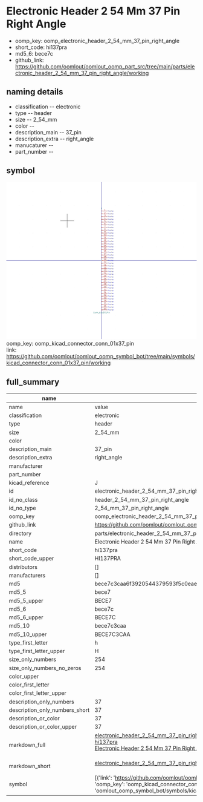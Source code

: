 # Electronic Header 2 54 Mm 37 Pin Right Angle

  
* oomp_key: oomp_electronic_header_2_54_mm_37_pin_right_angle 
* short_code: hi137pra
* md5_6: bece7c  
* github_link: https://github.com/oomlout/oomlout_oomp_part_src/tree/main/parts/electronic_header_2_54_mm_37_pin_right_angle/working  
## naming details
* classification -- electronic
* type -- header
* size -- 2_54_mm
* color -- 
* description_main -- 37_pin
* description_extra -- right_angle
* manucaturer -- 
* part_number -- 



## symbol

![](symbol/0/working/working_600.png)  
oomp_key: oomp_kicad_connector_conn_01x37_pin  
link: https://github.com/oomlout/oomlout_oomp_symbol_bot/tree/main/symbols/kicad_connector_conn_01x37_pin/working  


## full_summary
| name | value | 
| --- | --- | 
| name | value | 
| classification | electronic | 
| type | header | 
| size | 2_54_mm | 
| color |  | 
| description_main | 37_pin | 
| description_extra | right_angle | 
| manufacturer |  | 
| part_number |  | 
| kicad_reference | J | 
| id | electronic_header_2_54_mm_37_pin_right_angle | 
| id_no_class | header_2_54_mm_37_pin_right_angle | 
| id_no_type | 2_54_mm_37_pin_right_angle | 
| oomp_key | oomp_electronic_header_2_54_mm_37_pin_right_angle | 
| github_link | https://github.com/oomlout/oomlout_oomp_part_src/tree/main/parts/electronic_header_2_54_mm_37_pin_right_angle/working | 
| directory | parts/electronic_header_2_54_mm_37_pin_right_angle | 
| name | Electronic Header 2 54 Mm 37 Pin Right Angle | 
| short_code | hi137pra | 
| short_code_upper | HI137PRA | 
| distributors | [] | 
| manufacturers | [] | 
| md5 | bece7c3caa6f3920544379593f5c0eae | 
| md5_5 | bece7 | 
| md5_5_upper | BECE7 | 
| md5_6 | bece7c | 
| md5_6_upper | BECE7C | 
| md5_10 | bece7c3caa | 
| md5_10_upper | BECE7C3CAA | 
| type_first_letter | h | 
| type_first_letter_upper | H | 
| size_only_numbers | 254 | 
| size_only_numbers_no_zeros | 254 | 
| color_upper |  | 
| color_first_letter |  | 
| color_first_letter_upper |  | 
| description_only_numbers | 37 | 
| description_only_numbers_short | 37 | 
| description_or_color | 37 | 
| description_or_color_upper | 37 | 
| markdown_full | [electronic_header_2_54_mm_37_pin_right_angle](https://github.com/oomlout/oomlout_oomp_part_src/tree/main/parts/electronic_header_2_54_mm_37_pin_right_angle/working)<br>[hi137pra](https://github.com/oomlout/oomlout_oomp_part_src/tree/main/parts/electronic_header_2_54_mm_37_pin_right_angle/working)<br>[Electronic Header 2 54 Mm 37 Pin Right Angle](https://github.com/oomlout/oomlout_oomp_part_src/tree/main/parts/electronic_header_2_54_mm_37_pin_right_angle/working)<br><br> | 
| markdown_short | [electronic_header_2_54_mm_37_pin_right_angle](https://github.com/oomlout/oomlout_oomp_part_src/tree/main/parts/electronic_header_2_54_mm_37_pin_right_angle/working)<br><br> | 
| symbol | [{'link': 'https://github.com/oomlout/oomlout_oomp_symbol_bot/tree/main/symbols/kicad_connector_conn_01x37_pin', 'oomp_key': 'oomp_kicad_connector_conn_01x37_pin', 'directory': 'oomlout_oomp_symbol_bot/symbols/kicad_connector_conn_01x37_pin//working/working.kicad_sym'}] | 
